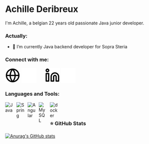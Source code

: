 # Achille Deribreux
I'm Achille, a belgian 22 years old passionate Java junior developer.

### Actually:
- 🔭 I’m currently Java backend developer for Sopra Steria


### Connect with me:

[![img_contact](./img/globe-light.svg)](http://achille-deribreux.be/#gh-light-mode-only)
[![img_contact](./img/globe-dark.svg)](http://achille-deribreux.be/#gh-dark-mode-only)
&nbsp;&nbsp;
&nbsp;&nbsp;
[![img_contact](./img/linkedin-light.svg)](https://www.linkedin.com/in/achille-deribreux/#gh-light-mode-only)
[![img_contact](./img/linkedin-dark.svg)](https://www.linkedin.com/in/achille-deribreux/#gh-dark-mode-only)

### Languages and Tools:
<img align="left" alt="Java" width="26px" src="https://cdn.jsdelivr.net/gh/devicons/devicon/icons/java/java-original.svg" style="padding-right:10px;" />
<img align="left" alt="Spring" width="26px" src="https://cdn.jsdelivr.net/gh/devicons/devicon/icons/spring/spring-original.svg" style="padding-right:10px;" />
<img align="left" alt="Angular" width="26px" src="https://cdn.jsdelivr.net/gh/devicons/devicon/icons/angularjs/angularjs-original.svg" style="padding-right:10px;" />
<img align="left" alt="MySQL" width="26px" src="https://cdn.jsdelivr.net/gh/devicons/devicon/icons/mysql/mysql-original.svg" style="padding-right:10px;" />
<img align="left" alt="docker" width="26px" src="https://cdn.jsdelivr.net/gh/devicons/devicon/icons/docker/docker-original.svg" style="padding-right:10px;" />
<br />
<br />


### ⭐ GitHub Stats

[![Anurag's GitHub stats](https://github-readme-stats.vercel.app/api?username=Achille-Deribreux&show_icons=true&hide_border=false&title_color=3B1F94f&icon_color=FFE500&bg_color=09131B&text_color=ffffff&border_color=0c1a25)](https://github.com/anuraghazra/github-readme-stats)
